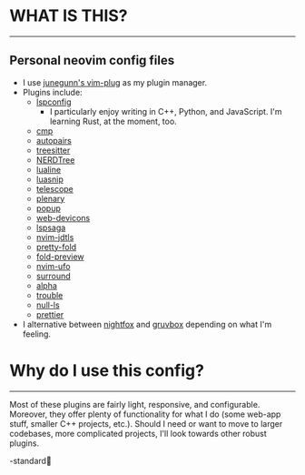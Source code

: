 # WHAT IS THIS?

---

## Personal neovim config files

-   I use [junegunn's vim-plug](https://github.com/junegunn/vim-plug) as my plugin manager.
-   Plugins include:
    -   [lspconfig](https://github.com/neovim/nvim-lspconfig)
        -   I particularly enjoy writing in C++, Python, and JavaScript. I'm learning Rust, at the moment, too.
    -   [cmp](https://github.com/hrsh7th/cmp-nvim-lsp)
    -   [autopairs](https://github.com/windwp/nvim-autopairs)
    -   [treesitter](https://github.com/nvim-treesitter/nvim-treesitter)
    -   [NERDTree](https://github.com/preservim/nerdtree)
    -   [lualine](https://github.com/nvim-lualine/lualine.nvim)
    -   [luasnip](https://github.com/L3MON4D3/LuaSnip)
    -   [telescope](https://github.com/nvim-telescope/telescope.nvim)
    -   [plenary](https://github.com/nvim-lua/plenary.nvim)
    -   [popup](https://github.com/nvim-lua/popup.nvim)
    -   [web-devicons](https://github.com/kyazdani42/nvim-web-devicons)
    -   [lspsaga](https://github.com/glepnir/lspsaga.nvim)
    -   [nvim-jdtls](https://github.com/mfussenegger/nvim-jdtls)
    -   [pretty-fold](https://github.com/anuvyklack/pretty-fold.nvim)
    -   [fold-preview](https://github.com/anuvyklack/fold-preview.nvim)
    -   [nvim-ufo](https://github.com/kevinhwang91/nvim-ufo)
    -   [surround](https://github.com/tpope/vim-surround)
    -   [alpha](https://github.com/goolord/alpha-nvim)
    -   [trouble](https://github.com/folke/trouble.nvim)
    -   [null-ls](https://github.com/jose-elias-alvarez/null-ls.nvim)
    -   [prettier](https://github.com/MunifTanjim/prettier.nvim)
-   I alternative between [nightfox](https://github.com/EdenEast/nightfox.nvim) and [gruvbox](https://github.com/morhetz/gruvbox) depending on what I'm feeling.

# Why do I use this config?

---

Most of these plugins are fairly light, responsive, and configurable. Moreover, they offer plenty of functionality for what I do (some web-app stuff, smaller C++ projects, etc.). Should I need or want to move to larger codebases, more complicated projects, I'll look towards other robust plugins.

-standard:robot:
